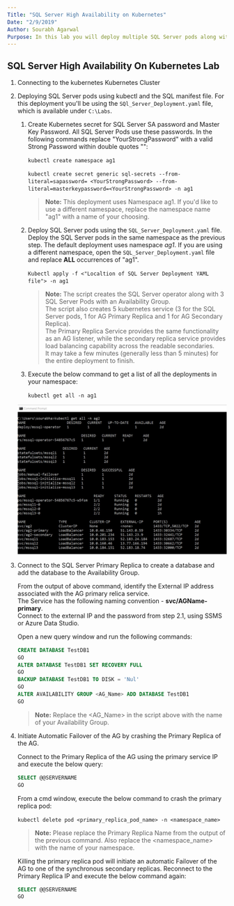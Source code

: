 ```yaml
---
Title: "SQL Server High Availability on Kubernetes"
Date: "2/9/2019"
Author: Sourabh Agarwal
Purpose: In this lab you will deploy multiple SQL Server pods along with Availability Groups on a Kubernetes Cluster in Azure using Azure Kubernetes Services
---
```

## SQL Server High Availability On Kubernetes Lab

1. Connecting to the kubernetes Kubernetes Cluster

2. Deploying SQL Server pods using kubectl and the SQL manifest file. For this deployment you'll be using the `SQl_Server_Deployment.yaml` file, which is available under `C:\Labs`. 
 
    1. Create Kubernetes secret for SQL Server SA password and Master Key Password. All SQL Server Pods use these passwords. In the following commands replace "YourStrongPassword" with a valid Strong Password within double quotes "":
  
        `kubectl create namespace ag1`   
          
        `kubectl create secret generic sql-secrets --from-literal=sapassword= <YourStrongPassword> --from-literal=masterkeypassword=<YourStrongPassword> -n ag1`
      
        > **Note:** This deployment uses Namespace ag1. If you'd like to use a different namespace, replace the namespace name "ag1" with a name of your choosing. 
  
    2. Deploy SQL Server pods using the `SQL_Server_Deployment.yaml` file. Deploy the SQL Server pods in the same namespace as the previous step. The default deployment uses namespace *ag1*. If you are using a different namespace, open the `SQL_Server_Deployment.yaml` file and replace **ALL** occurrences of "ag1".

        `Kubectl apply -f <"Localtion of SQL Server Deployment YAML file"> -n ag1`
  
        > **Note:** The script creates the SQL Server operator along with 3 SQL Server Pods with an Availability Group.     
        > The script also creates 5 kubernetes service (3 for the SQL Server pods, 1 for AG Primary Replica and 1 for AG Secondary Replica).    
        > The Primary Replica Service provides the same functionality as an AG listener, while the secondary replica service provides load balancing capability across the readable secondaries.    
        > It may take a few minutes (generally less than 5 minutes) for the entire deployment to finish.

    3. Execute the below command to get a list of all the deployments in your namespace: 
    
        `kubectl get all -n ag1`
        
     ![Kubectl_Get_all_output.jpg](./media/Kubectl_Get_all_output.jpg)
    
3. Connect to the SQL Server Primary Replica to create a database and add the database to the Availability Group.

    From the output of above command, identify the External IP address associated with the AG primary relica service.    
    The Service has the following naming convention - **svc/AGName-primary**.    
    Connect to the external IP and the password from step 2.1, using SSMS or Azure Data Studio.
  
    Open a new query window and run the following commands:
    
    ```SQL
    CREATE DATABASE TestDB1
    GO
    ALTER DATABASE TestDB1 SET RECOVERY FULL
    GO
    BACKUP DATABASE TestDB1 TO DISK = 'Nul'
    GO
    ALTER AVAILABILITY GROUP <AG_Name> ADD DATABASE TestDB1
    GO
    ```

    > **Note:** Replace the <AG_Name> in the script above with the name of your Availability Group.
 
4. Initiate Automatic Failover of the AG by crashing the Primary Replica of the AG. 
 
    Connect to the Primary Replica of the AG using the primary service IP and execute the below query:

    ```SQL
    SELECT @@SERVERNAME
    GO
    ```
 
    From a cmd window, execute the below command to crash the primary replica pod:
 
    `kubectl delete pod <primary_replica_pod_name> -n <namespace_name>`
    
    > **Note:** Please replace the Primary Replica Name from the output of the previous command. Also replace the <namespace_name> with the name of your namespace. 
    
    Killing the primary replica pod will initiate an automatic Failover of the AG to one of the synchronous secondary replicas. Reconnect to the Primary Replica IP and execute the below command again: 
    
    ```SQL
    SELECT @@SERVERNAME
    GO
    ```
